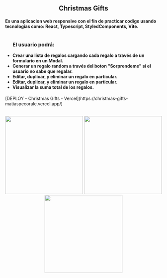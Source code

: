&nbsp;
<h2 align="center">Christmas Gifts</h2>

<h4>Es una aplicacion web responsive con el fin de practicar codigo usando tecnologías como: React, Typescript, StyledComponents, Vite.
<br />

<br />
<ul>
  <h3>El usuario podrá: </h3>



<li>Crear una lista de regalos cargando cada regalo a través de un formulario en un Modal.</li>
<li>Generar un regalo random a través del boton "Sorprendeme" si el usuario no sabe que regalar.</li>
<li>Editar, duplicar, y eliminar un regalo en particular. </li>
<li>Editar, duplicar, y eliminar un regalo en particular. </li>
<li>Visualizar la suma total de los regalos.</li>

</ul>

 </h4>
[DEPLOY - Christmas Gifts - Vercel](https://christmas-gifts-matiaspecorale.vercel.app/)
<br />

<br />
<p align="center">
  <a><img width="250px" src="https://i.imgur.com/LlNy67h.png"></a>
  <a><img width="250px" src="https://i.imgur.com/dHvcT78.png"/></a>
<a><img width="250px" src="https://i.imgur.com/qcYXT0i.png"/></a>
</p>

&nbsp;
